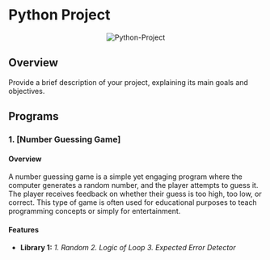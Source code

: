 # Python Project

<p align="center"><img src="https://blog.talent500.co/wp-content/uploads/2022/05/PythonToolKit_Banner-1200x500.png" alt="Python-Project"></p>

## Overview

Provide a brief description of your project, explaining its main goals and objectives.

## Programs

### 1. [Number Guessing Game]

#### Overview

A number guessing game is a simple yet engaging program where the computer generates a random number, and the player attempts to guess it. The player receives feedback on whether their guess is too high, too low, or correct. This type of game is often used for educational purposes to teach programming concepts or simply for entertainment.

#### Features

- **Library 1:**
  _1. Random_
  _2. Logic of Loop_
  _3. Expected Error Detector_
